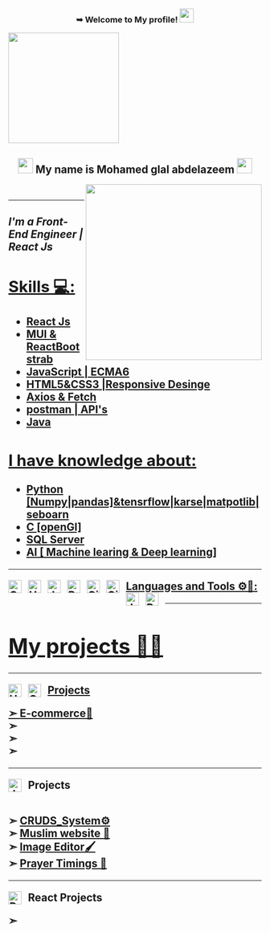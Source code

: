 <h3 align="center">
   ➥ Welcome to My profile!
  <img src="https://media.giphy.com/media/hvRJCLFzcasrR4ia7z/giphy.gif" width="28">
</h3>

<img width="220" src="https://c.tenor.com/_DOBjnGspYAAAAAM/code-coding.gif">
<h2 align="center"><img src="https://emojis.slackmojis.com/emojis/images/1531849430/4246/blob-sunglasses.gif?1531849430" width="30"/> My name is Mohamed glal abdelazeem  <img src="https://media.giphy.com/media/12oufCB0MyZ1Go/giphy.gif" width="30"></h2>
<img align='right' src="https://media.giphy.com/media/M9gbBd9nbDrOTu1Mqx/giphy.gif" width="350"><br/> <hr/>
<h2 ><em>I'm a Front-End Engineer | React Js <a href="https://www.oneorigin.us/">

</em></p>


 
 

## Skills 💻:
* React Js
* MUI & ReactBootstrab
* JavaScript | ECMA6 
* HTML5&CSS3 |Responsive Desinge
* Axios & Fetch 
* postman | API's
* Java
  
## I have knowledge about:
* Python [Numpy|pandas]&tensrflow|karse|matpotlib|seboarn
* C [openGl]
* SQL Server
* AI [ Machine learing & Deep learning]

 <hr>
Languages and Tools ⚙🔧:

<img align="left" alt="CSS3" width="26px" src="https://cdn.jsdelivr.net/gh/devicons/devicon/icons/css3/css3-original.svg" style="padding-right:10px;"/>
<img align="left" alt="HTML5" width="26px" src="https://cdn.jsdelivr.net/gh/devicons/devicon/icons/html5/html5-original.svg" style="padding-right:10px;"/>
<img align="left" alt="JavaScript" width="26px" src="https://cdn.jsdelivr.net/gh/devicons/devicon/icons/javascript/javascript-original.svg" style="padding-right:10px;" />
<img align="left" alt="React" width="26px" src="https://cdn.jsdelivr.net/gh/devicons/devicon/icons/react/react-original.svg" style="padding-right:10px;" />
<img align="left" alt="Git" width="26px" src="https://cdn.jsdelivr.net/gh/devicons/devicon/icons/git/git-original.svg" style="padding-right:10px;" />
<img align="left" alt="GitHub" width="26px" src="https://user-images.githubusercontent.com/3369400/139447912-e0f43f33-6d9f-45f8-be46-2df5bbc91289.png" style="padding-right:10px;"/>
<img align="left" alt="JAVA" width="26px" src="https://cdn.jsdelivr.net/gh/devicons/devicon/icons/java/java-original.svg" style="padding-right:10px;"/>
<img align="left" alt="Bootstrap" width="26px" src="https://cdn.jsdelivr.net/gh/devicons/devicon/icons/bootstrap/bootstrap-original.svg" style="padding-right:10px;"/>

 
 
 

<br/>
<hr>
  <h1>My projects 🥇🎯</h1> 
  <hr>
  
<span>Projects</span><img align="left" alt="HTML5" width="26px" src="https://cdn.jsdelivr.net/gh/devicons/devicon/icons/html5/html5-original.svg" style="padding-right:10px;"/>
<img align="left" alt="CSS3" width="26px" src="https://cdn.jsdelivr.net/gh/devicons/devicon/icons/css3/css3-original.svg" style="padding-right:10px;"/>

➣ <a href="https://mohamedglalabdelazeem.github.io/E-commerce/" target="_blank">E-commerce🛒</a><br>
➣ <a href="" target="_blank"></a><br>
➣ <a href="" target="_blank"></a><br>
➣ <a href="" target="_blank"></a><br>

 
<hr>

<img align="left" alt="JavaScript" width="26px" src="https://cdn.jsdelivr.net/gh/devicons/devicon/icons/javascript/javascript-original.svg" style="padding-right:10px;"/>
<span>Projects</span>
<br><br>  

➣ <a href="https://mohamedglalabdelazeem.github.io/CRUDS_SYSTEM/" target="_blank">CRUDS_System⚙</a><br>
➣ <a href="https://mohamedglalabdelazeem.github.io/Muslim-website/" target="_blank">Muslim website 🕌</a><br>
➣ <a href="https://mohamedglalabdelazeem.github.io/Image-Editor/" target="_blank">Image Editor🖌</a><br>
➣ <a href="https://mohamedglalabdelazeem.github.io/-/" target="_blank">   Prayer Timings 🕌</a><br>

<hr>

 <span> React Projects </span><img align="left" alt="React" width="26px" src="https://cdn.jsdelivr.net/gh/devicons/devicon/icons/react/react-original.svg" style="padding-right:10px;" />

➣ <a href="" target="_blank"></a><br>

 
